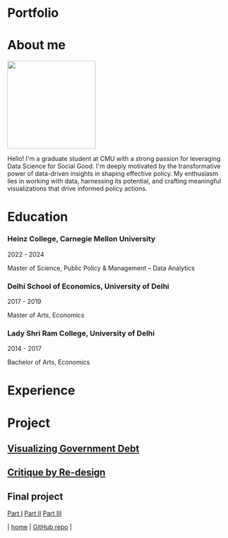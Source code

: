# Portfolio

# About me
<img src="Pranava_Kadiyala_Photograph.jpeg" width="200"/>

Hello! I'm a graduate student at CMU with a strong passion for leveraging Data Science for Social Good. I'm deeply motivated by the transformative power of data-driven insights in shaping effective policy. My enthusiasm lies in working with data, harnessing its potential, and crafting meaningful visualizations that drive informed policy actions.

# Education

### Heinz College, Carnegie Mellon University
2022 - 2024 

Master of Science, Public Policy & Management – Data Analytics

### Delhi School of Economics, University of Delhi
2017 - 2019

Master of Arts, Economics

### Lady Shri Ram College, University of Delhi
2014 - 2017

Bachelor of Arts, Economics


# Experience




# Project

## [Visualizing Government Debt](visualizing-government-debt)

## [Critique by Re-design](critique-by-design)

## Final project

[Part I](final-project-part-one)
[Part II](final-project-part-two)
[Part III](final-project-part-three)


| [home](https://pranavakadiyala.github.io/Portfolio/) | [GitHub repo](https://github.com/pranavakadiyala/Portfolio) |
